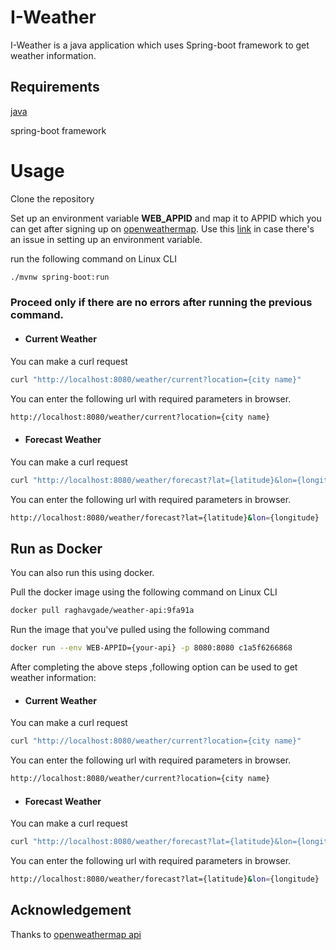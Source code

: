 # I-Weather

I-Weather is a java application which uses Spring-boot framework to get weather information.

## Requirements

[java](https://java.com/en/download/help/download_options.xml) 

spring-boot framework


# Usage

Clone the repository

Set up an environment variable **WEB_APPID** and map it to APPID which you can get after signing up on [openweathermap](https://home.openweathermap.org/users/sign_up).
Use this [link](https://www.serverlab.ca/tutorials/linux/administration-linux/how-to-set-environment-variables-in-linux/) in case there's an issue in setting up an environment variable.


run the following command on Linux CLI
```bash 
./mvnw spring-boot:run
```

### Proceed only if there are no errors after running the previous command.


* #### Current Weather

You can make a curl request 
```bash
curl "http://localhost:8080/weather/current?location={city name}"
```
You can enter the following url with required parameters in browser.

```bash
http://localhost:8080/weather/current?location={city name}
```

* #### Forecast Weather

You can make a curl request 
```bash
curl "http://localhost:8080/weather/forecast?lat={latitude}&lon={longitude}"
```
You can enter the following url with required parameters in browser.

```bash
http://localhost:8080/weather/forecast?lat={latitude}&lon={longitude}
```

## Run as Docker
 
 You can also run this using docker. 
 
 Pull the docker image using the following command on Linux CLI
 ```bash
 docker pull raghavgade/weather-api:9fa91a
 ```
 Run the image that you've pulled using the following command
 ```bash
 docker run --env WEB-APPID={your-api} -p 8080:8080 c1a5f6266868
 ```
 After completing the above steps ,following option can be used to get weather information:
 
 * #### Current Weather

You can make a curl request 
```bash
curl "http://localhost:8080/weather/current?location={city name}"
```
You can enter the following url with required parameters in browser.

```bash
http://localhost:8080/weather/current?location={city name}
```

* #### Forecast Weather

You can make a curl request 
```bash
curl "http://localhost:8080/weather/forecast?lat={latitude}&lon={longitude}"
```
You can enter the following url with required parameters in browser.

```bash
http://localhost:8080/weather/forecast?lat={latitude}&lon={longitude}
```

 

## Acknowledgement

Thanks to [openweathermap api](https://openweathermap.org/api)
